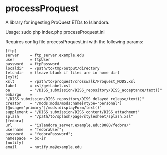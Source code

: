 # processProquest

A library for ingesting ProQuest ETDs to Islandora.

Usage: sudo php index.php processProquest.ini

Requires config file processProquest.ini with the following params:

```
[ftp]
server     = ftp_server.example.edu
user       = ftpUser
password   = ftpPassword
localdir   = /path/to/tmp/output/directory
fetchdir   = (leave blank if files are in home dir)
[xslt]
xslt       = /path/to/proquest/crosswalk/Proquest_MODS.xsl
label      = xsl/getLabel.xsl
oa         = "/DISS_submission/DISS_repository/DISS_acceptance/text()"
embargo    = "/DISS_submission/DISS_repository/DISS_delayed_release/text()"
creator    = "/mods:mods/mods:name[@type='personal'][@usage='primary']/mods:displayForm/text()"
supplement = "/DISS_submission/DISS_content/DISS_attachment"
splash     = "/path/to/splash/page/stylesheet/splash.xsl"
[fedora]
url        = "islandora_server.example.edu:8080/fedora/"
username   = "fedoraUser";
password   = "fedoraPassword";
namespace  = bc-ir
[notify]
email      = notify.me@example.edu
```
